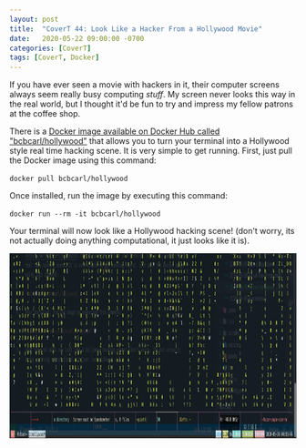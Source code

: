 ```yaml
---
layout: post
title:  "CoverT 44: Look Like a Hacker From a Hollywood Movie"
date:   2020-05-22 09:00:00 -0700
categories: [CoverT]
tags: [CoverT, Docker]
---
```


If you have ever seen a movie with hackers in it, their computer screens always seem really busy computing _stuff_. My screen never looks this way in the real world, but I thought it'd be fun to try and impress my fellow patrons at the coffee shop.

There is a [Docker image available on Docker Hub called "bcbcarl/hollywood"](https://hub.docker.com/r/bcbcarl/hollywood) that allows you to turn your terminal into a Hollywood style real time hacking scene. It is very simple to get running. First, just pull the Docker image using this command:

`docker pull bcbcarl/hollywood`

Once installed, run the image by executing this command:

`docker run --rm -it bcbcarl/hollywood`

Your terminal will now look like a Hollywood hacking scene! (don't worry, its not actually doing anything computational, it just looks like it is).

<img height="325px" src="/assets/images/hollywood-hacker.png" alt="hollywood hacker terminal screen" /> 